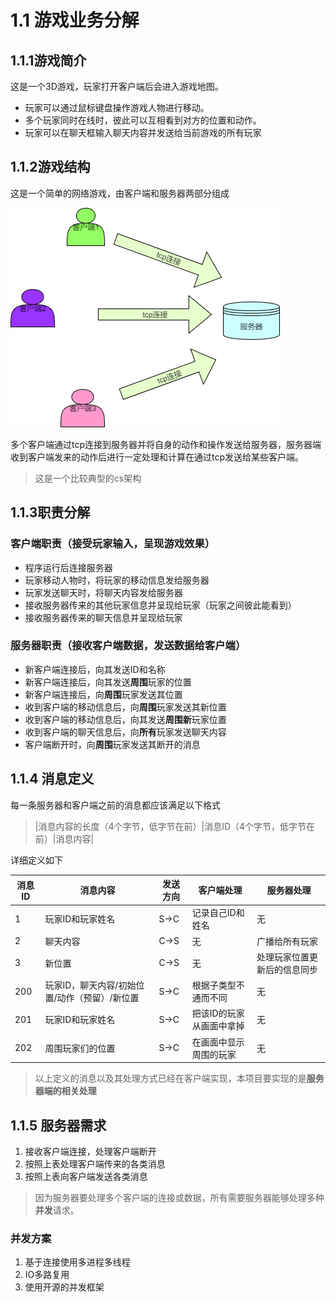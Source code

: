 # 1.1 游戏业务分解
## 1.1.1游戏简介

这是一个3D游戏，玩家打开客户端后会进入游戏地图。

+ 玩家可以通过鼠标键盘操作游戏人物进行移动。
+ 多个玩家同时在线时，彼此可以互相看到对方的位置和动作。
+ 玩家可以在聊天框输入聊天内容并发送给当前游戏的所有玩家

## 1.1.2游戏结构

这是一个简单的网络游戏，由客户端和服务器两部分组成

![](/assets/结构图.png)

多个客户端通过tcp连接到服务器并将自身的动作和操作发送给服务器，服务器端收到客户端发来的动作后进行一定处理和计算在通过tcp发送给某些客户端。

> 这是一个比较典型的cs架构

## 1.1.3职责分解

### 客户端职责（接受玩家输入，呈现游戏效果）

+ 程序运行后连接服务器
+ 玩家移动人物时，将玩家的移动信息发给服务器
+ 玩家发送聊天时，将聊天内容发给服务器
+ 接收服务器传来的其他玩家信息并呈现给玩家（玩家之间彼此能看到）
+ 接收服务器传来的聊天信息并呈现给玩家

### 服务器职责（接收客户端数据，发送数据给客户端）

+ 新客户端连接后，向其发送ID和名称
+ 新客户端连接后，向其发送**周围**玩家的位置
+ 新客户端连接后，向**周围**玩家发送其位置
+ 收到客户端的移动信息后，向**周围**玩家发送其新位置
+ 收到客户端的移动信息后，向其发送**周围新**玩家位置
+ 收到客户端的聊天信息后，向**所有**玩家发送聊天内容
+ 客户端断开时，向**周围**玩家发送其断开的消息

## 1.1.4 消息定义

每一条服务器和客户端之前的消息都应该满足以下格式

> |消息内容的长度（4个字节，低字节在前）|消息ID（4个字节，低字节在前）|消息内容|

详细定义如下

消息ID|消息内容|发送方向|客户端处理|服务器处理
-|-|-|-|-
1|玩家ID和玩家姓名|S->C|记录自己ID和姓名|无
2|聊天内容|C->S|无|广播给所有玩家
3|新位置|C->S|无|处理玩家位置更新后的信息同步
200|玩家ID，聊天内容/初始位置/动作（预留）/新位置|S->C|根据子类型不通而不同|无
201|玩家ID和玩家姓名|S->C|把该ID的玩家从画面中拿掉|无
202|周围玩家们的位置|S->C|在画面中显示周围的玩家|无

> 以上定义的消息以及其处理方式已经在客户端实现，本项目要实现的是**服务器端的相关处理**

## 1.1.5 服务器需求

1. 接收客户端连接，处理客户端断开
2. 按照上表处理客户端传来的各类消息
3. 按照上表向客户端发送各类消息

> 因为服务器要处理多个客户端的连接或数据，所有需要服务器能够处理多种**并发**请求。

### 并发方案
1. 基于连接使用多进程多线程
2. IO多路复用
3. 使用开源的并发框架



